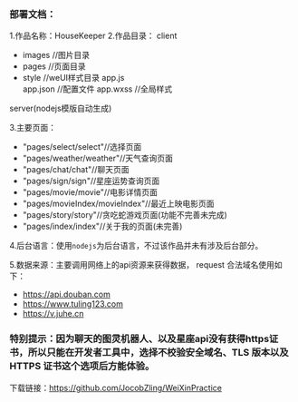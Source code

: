 ### 部署文档：
1.作品名称：HouseKeeper
2.作品目录：
client

- images 				  //图片目录
- pages				 //页面目录
- style  				//weUI样式目录
app.js				
app.json				//配置文件
app.wxss				//全局样式

server(nodejs模版自动生成)

3.主要页面：
- "pages/select/select"//选择页面
- "pages/weather/weather"//天气查询页面
- "pages/chat/chat"//聊天页面
- "pages/sign/sign"//星座运势查询页面
- "pages/movie/movie"//电影详情页面
- "pages/movieIndex/movieIndex"//最近上映电影页面  
- "pages/story/story"//贪吃蛇游戏页面(功能不完善未完成)  
- "pages/index/index"//关于我的页面(未完善)

4.后台语言：使用`nodejs`为后台语言，不过该作品并未有涉及后台部分。

5.数据来源：主要调用网络上的api资源来获得数据，
request 合法域名使用如下：
- https://api.douban.com
- https://www.tuling123.com
- https://v.juhe.cn

### 特别提示：因为聊天的图灵机器人、以及星座api没有获得https证书，所以只能在开发者工具中，选择不校验安全域名、TLS 版本以及 HTTPS 证书这个选项后方能体验。

下载链接：https://github.com/JocobZling/WeiXinPractice
